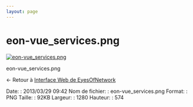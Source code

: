 ```yaml
---
layout: page
---
```


eon-vue\_services.png
=====================

[![eon-vue\_services.png](/assets/media/eon-vue_services.png@cache=&w=900&h=403 "eon-vue_services.png")](/assets/media/eon-vue_services.png@cache= "Afficher le fichier original")

eon-vue\_services.png

← Retour à [Interface Web de
EyesOfNetwork](../eyesofnetwork/eyesofnetwork-interface.html "eyesofnetwork:eyesofnetwork-interface")

Date:
:   2013/03/29 09:42
Nom de fichier:
:   eon-vue\_services.png
Format:
:   PNG
Taille:
:   92KB
Largeur:
:   1280
Hauteur:
:   574

